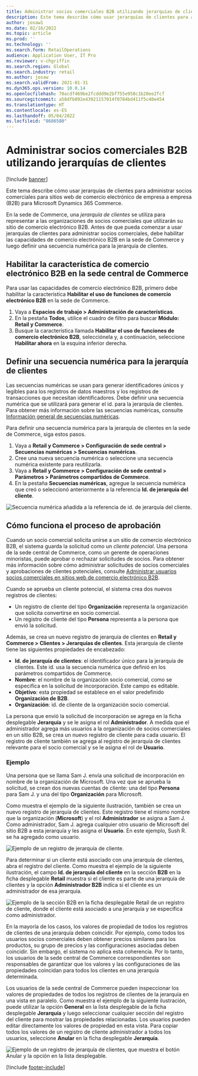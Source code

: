 ```yaml
---
title: Administrar socios comerciales B2B utilizando jerarquías de clientes
description: Este tema describe cómo usar jerarquías de clientes para administrar socios comerciales para sitios web de comercio electrónico de empresa a empresa (B2B) para Microsoft Dynamics 365 Commerce.
author: josaw1
ms.date: 02/16/2022
ms.topic: article
ms.prod: ''
ms.technology: ''
ms.search.form: RetailOperations
audience: Application User, IT Pro
ms.reviewer: v-chgriffin
ms.search.region: Global
ms.search.industry: retail
ms.author: josaw
ms.search.validFrom: 2021-01-31
ms.dyn365.ops.version: 10.0.14
ms.openlocfilehash: 70acdf469be2fcddd9e2bf755e958c1b20ee2fcf
ms.sourcegitcommit: a58dfb892e43921157014f0784bd411f5c40e454
ms.translationtype: HT
ms.contentlocale: es-ES
ms.lasthandoff: 05/04/2022
ms.locfileid: "8686580"
---
```

# <a name="manage-b2b-business-partners-using-customer-hierarchies"></a>Administrar socios comerciales B2B utilizando jerarquías de clientes

[!include [banner](../../includes/banner.md)]

Este tema describe cómo usar jerarquías de clientes para administrar socios comerciales para sitios web de comercio electrónico de empresa a empresa (B2B) para Microsoft Dynamics 365 Commerce.

En la sede de Commerce, una *jerarquía de clientes* se utiliza para representar a las organizaciones de socios comerciales que utilizarán su sitio de comercio electrónico B2B. Antes de que pueda comenzar a usar jerarquías de clientes para administrar socios comerciales, debe habilitar las capacidades de comercio electrónico B2B en la sede de Commerce y luego definir una secuencia numérica para la jerarquía de clientes.

## <a name="enable-the-b2b-e-commerce-feature-in-commerce-headquarters"></a>Habilitar la característica de comercio electrónico B2B en la sede central de Commerce

Para usar las capacidades de comercio electrónico B2B, primero debe habilitar la característica **Habilitar el uso de funciones de comercio electrónico B2B** en la sede de Commerce.

1. Vaya a **Espacios de trabajo \> Administración de características**.
1. En la pestaña **Todos**, utilice el cuadro de filtro para buscar **Módulo: Retail y Commerce**.
1. Busque la característica llamada **Habilitar el uso de funciones de comercio electrónico B2B**, selecciónela y, a continuación, seleccione **Habilitar ahora** en la esquina inferior derecha.

## <a name="define-a-number-sequence-for-the-customer-hierarchy"></a>Definir una secuencia numérica para la jerarquía de clientes

Las secuencias numéricas se usan para generar identificadores únicos y legibles para los registros de datos maestros y los registros de transacciones que necesitan identificadores. Debe definir una secuencia numérica que se utilizará para generar el id. para la jerarquía de clientes. Para obtener más información sobre las secuencias numéricas, consulte [Información general de secuencias numéricas](/dynamics365/fin-ops-core/fin-ops/organization-administration/number-sequence-overview).

Para definir una secuencia numérica para la jerarquía de clientes en la sede de Commerce, siga estos pasos.

1. Vaya a **Retail y Commerce \> Configuración de sede central \> Secuencias numéricas \> Secuencias numéricas**.
1. Cree una nueva secuencia numérica o seleccione una secuencia numérica existente para reutilizarla.
1. Vaya a **Retail y Commerce \> Configuración de sede central \> Parámetros \> Parámetros compartidos de Commerce**.
1. En la pestaña **Secuencias numéricas**, agregue la secuencia numérica que creó o seleccionó anteriormente a la referencia **Id. de jerarquía del cliente**.

![Secuencia numérica añadida a la referencia de id. de jerarquía del cliente.](../media/NumberSequenceCustHierarchy.png)

## <a name="how-the-approval-process-works"></a>Cómo funciona el proceso de aprobación

Cuando un socio comercial solicita unirse a un sitio de comercio electrónico B2B, el sistema guarda la solicitud como un *cliente potencial*. Una persona de la sede central de Commerce, como un gerente de operaciones minoristas, puede aprobar o rechazar solicitudes de socios. Para obtener más información sobre cómo administrar solicitudes de socios comerciales y aprobaciones de clientes potenciales, consulte [Administrar usuarios socios comerciales en sitios web de comercio electrónico B2B](manage-b2b-users.md).

Cuando se aprueba un cliente potencial, el sistema crea dos nuevos registros de clientes:

- Un registro de cliente del tipo **Organización** representa la organización que solicita convertirse en socio comercial.
- Un registro de cliente del tipo **Persona** representa a la persona que envió la solicitud.

Además, se crea un nuevo registro de jerarquía de clientes en **Retail y Commerce \> Clientes \> Jerarquías de clientes**. Esta jerarquía de cliente tiene las siguientes propiedades de encabezado:

- **Id. de jerarquía de clientes**: el identificador único para la jerarquía de clientes. Este id. usa la secuencia numérica que definió en los parámetros compartidos de Commerce.
- **Nombre**: el nombre de la organización socio comercial, como se especifica en la solicitud de incorporación. Este campo es editable.
- **Objetivo**: esta propiedad se establece en el valor predefinido **Organización de B2B**.
- **Organización**: id. de cliente de la organización socio comercial.

La persona que envió la solicitud de incorporación se agrega en la ficha desplegable **Jerarquía** y se le asigna el rol **Administrador**. A medida que el administrador agrega más usuarios a la organización de socios comerciales en un sitio B2B, se crea un nuevo registro de cliente para cada usuario. El registro de cliente también se agrega al registro de jerarquía de clientes relevante para el socio comercial y se le asigna el rol de **Usuario**.

### <a name="examples"></a>Ejemplo

Una persona que se llama Sam J. envía una solicitud de incorporación en nombre de la organización de Microsoft. Una vez que se aprueba la solicitud, se crean dos nuevas cuentas de cliente: una del tipo **Persona** para Sam J. y una del tipo **Organización** para Microsoft.

Como muestra el ejemplo de la siguiente ilustración, también se crea un nuevo registro de jerarquía de clientes. Este registro tiene el mismo nombre que la organización (**Microsoft**) y el rol **Administrador** se asigna a Sam J. Como administrador, Sam J. agrega cualquier otro usuario de Microsoft del sitio B2B a esta jerarquía y les asigna el **Usuario**. En este ejemplo, Sush R. se ha agregado como usuario.

![Ejemplo de un registro de jerarquía de cliente.](../media/CustomerHierarchy2.png)

Para determinar si un cliente está asociado con una jerarquía de clientes, abra el registro del cliente. Como muestra el ejemplo de la siguiente ilustración, el campo **Id. de jerarquía del cliente** en la sección **B2B** en la ficha desplegable **Retail** muestra si el cliente es parte de una jerarquía de clientes y la opción **Administrador B2B** indica si el cliente es un administrador de esa jerarquía.

![Ejemplo de la sección B2B en la ficha desplegable Retail de un registro de cliente, donde el cliente está asociado a una jerarquía y se especifica como administrador.](../media/CustomerHierarchyMapping2.png)

En la mayoría de los casos, los valores de propiedad de todos los registros de clientes de una jerarquía deben coincidir. Por ejemplo, como todos los usuarios socios comerciales deben obtener precios similares para los productos, su grupo de precios y las configuraciones asociadas deben coincidir. Sin embargo, el sistema no aplica esta coherencia. Por lo tanto, los usuarios de la sede central de Commerce correspondientes son responsables de garantizar que los valores y las configuraciones de las propiedades coincidan para todos los clientes en una jerarquía determinada.

Los usuarios de la sede central de Commerce pueden inspeccionar los valores de propiedades de todos los registros de clientes de la jerarquía en una vista en paralelo. Como muestra el ejemplo de la siguiente ilustración, puede utilizar la opción **General** en la lista desplegable de la ficha desplegable **Jerarquía** y luego seleccionar cualquier sección del registro del cliente para mostrar las propiedades relacionadas. Los usuarios pueden editar directamente los valores de propiedad en esta vista. Para copiar todos los valores de un registro de cliente administrador a todos los usuarios, seleccione **Anular** en la ficha desplegable **Jerarquía**.

![Ejemplo de un registro de jerarquía de clientes, que muestra el botón Anular y la opción en la lista desplegable.](../media/HierarchyDetails2.png)

[!include [footer-include](../../includes/footer-banner.md)]

